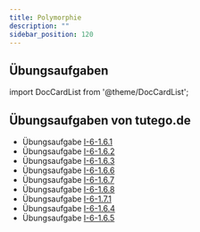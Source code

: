 ```yaml
---
title: Polymorphie
description: ""
sidebar_position: 120
---
```


## Übungsaufgaben
import DocCardList from '@theme/DocCardList';

<DocCardList />

## Übungsaufgaben von tutego.de
- Übungsaufgabe [I-6-1.6.1](https://tutego.de/javabuch/aufgaben/oop_classes.html#_abstraktion_in_elektroger%C3%A4te_%C3%BCber_vererbung_einf%C3%BChren)
- Übungsaufgabe [I-6-1.6.2](https://tutego.de/javabuch/aufgaben/oop_classes.html#_anzahl_eingeschalteter_elektroger%C3%A4te_ermitteln)
- Übungsaufgabe [I-6-1.6.3](https://tutego.de/javabuch/aufgaben/oop_classes.html#_schiff_soll_jedes_elektroger%C3%A4t_aufnehmen)
- Übungsaufgabe [I-6-1.6.6](https://tutego.de/javabuch/aufgaben/oop_classes.html#_feuermelder_geht_nicht_aus_%C3%BCberschreiben_von_methoden)
- Übungsaufgabe [I-6-1.6.7](https://tutego.de/javabuch/aufgaben/oop_classes.html#_tostring_%C3%BCberschreiben)
- Übungsaufgabe [I-6-1.6.8](https://tutego.de/javabuch/aufgaben/oop_classes.html#_aufruf_der_methoden_der_oberklasse)
- Übungsaufgabe [I-6-1.7.1](https://tutego.de/javabuch/aufgaben/oop_classes.html#_urlaub_alle_ger%C3%A4te_ausschalten)
- Übungsaufgabe [I-6-1.6.4](https://tutego.de/javabuch/aufgaben/oop_classes.html#_funktionierende_radios_auf_das_schiff_nehmen)
- Übungsaufgabe [I-6-1.6.5](https://tutego.de/javabuch/aufgaben/oop_classes.html#_gleichwertigkeitstest_mit_pattern_variable_l%C3%B6sen_neu)
